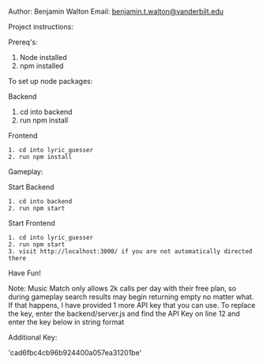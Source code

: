 Author: Benjamin Walton
Email: benjamin.t.walton@vanderbilt.edu


Project instructions:

Prereq's:

1. Node installed
2. npm installed

To set up node packages:

Backend

   1. cd into backend
   2. run npm install

Frontend

    1. cd into lyric_guesser
    2. run npm install

Gameplay:

Start Backend

    1. cd into backend
    2. run npm start
    
Start Frontend

    1. cd into lyric_guesser
    2. run npm start
    3. visit http://localhost:3000/ if you are not automatically directed there

Have Fun!

Note:
Music Match only allows 2k calls per day with their free plan, so during gameplay search results may begin returning
empty no matter what. If that happens, I have provided 1 more API key that you can use. To replace the key, enter
the backend/server.js and find the API Key on line 12 and enter the key below in string format

Additional Key:

'cad6fbc4cb96b924400a057ea31201be'
